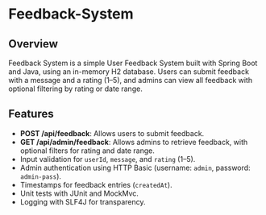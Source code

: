 # Feedback-System

## Overview
Feedback System is a simple User Feedback System built with Spring Boot and Java, using an in-memory H2 database. Users can submit feedback with a message and a rating (1–5), and admins can view all feedback with optional filtering by rating or date range.

## Features
- **POST /api/feedback**: Allows users to submit feedback.
- **GET /api/admin/feedback**: Allows admins to retrieve feedback, with optional filters for rating and date range.
- Input validation for `userId`, `message`, and `rating` (1–5).
- Admin authentication using HTTP Basic (username: `admin`, password: `admin-pass`).
- Timestamps for feedback entries (`createdAt`).
- Unit tests with JUnit and MockMvc.
- Logging with SLF4J for transparency.
